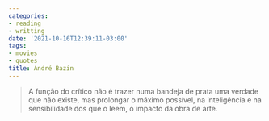 ```yaml
---
categories:
- reading
- writting
date: '2021-10-16T12:39:11-03:00'
tags:
- movies
- quotes
title: André Bazin
---
```


> A função do crítico não é trazer numa bandeja de prata uma verdade que não existe, mas prolongar o máximo possível, na inteligência e na sensibilidade dos que o leem, o impacto da obra de arte.